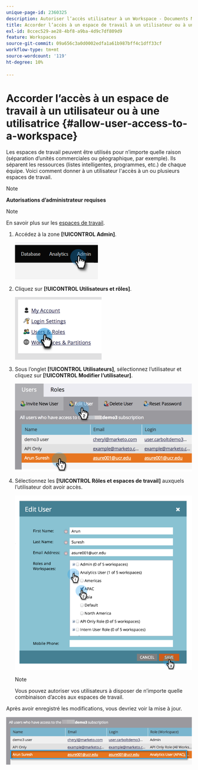 ```yaml
---
unique-page-id: 2360325
description: Autoriser l’accès utilisateur à un Workspace - Documents Marketo - Documentation du produit
title: Accorder l’accès à un espace de travail à un utilisateur ou à une utilisatrice
exl-id: 8ccec529-ae28-4bf8-a9ba-4d9c7df809d9
feature: Workspaces
source-git-commit: 09a656c3a0d0002edfa1a61b987bff4c1dff33cf
workflow-type: tm+mt
source-wordcount: '119'
ht-degree: 10%

---
```


# Accorder l’accès à un espace de travail à un utilisateur ou à une utilisatrice {#allow-user-access-to-a-workspace}

Les espaces de travail peuvent être utilisés pour n’importe quelle raison (séparation d’unités commerciales ou géographique, par exemple). Ils séparent les ressources (listes intelligentes, programmes, etc.) de chaque équipe. Voici comment donner à un utilisateur l&#39;accès à un ou plusieurs espaces de travail.

>[!NOTE]
>
>**Autorisations d’administrateur requises**

>[!NOTE]
>
>En savoir plus sur les [espaces de travail](/help/marketo/product-docs/administration/workspaces-and-person-partitions/understanding-workspaces-and-person-partitions.md).

1. Accédez à la zone **[!UICONTROL Admin]**.

   ![](assets/allow-user-access-to-a-workspace-1.png)

1. Cliquez sur **[!UICONTROL Utilisateurs et rôles]**.

   ![](assets/allow-user-access-to-a-workspace-2.png)

1. Sous l’onglet **[!UICONTROL Utilisateurs]**, sélectionnez l’utilisateur et cliquez sur **[!UICONTROL Modifier l’utilisateur]**.

   ![](assets/allow-user-access-to-a-workspace-3.png)

1. Sélectionnez les **[!UICONTROL Rôles et espaces de travail]** auxquels l’utilisateur doit avoir accès.

   ![](assets/allow-user-access-to-a-workspace-4.png)

   >[!NOTE]
   >
   >Vous pouvez autoriser vos utilisateurs à disposer de n’importe quelle combinaison d’accès aux espaces de travail.

Après avoir enregistré les modifications, vous devriez voir la mise à jour.

![](assets/allow-user-access-to-a-workspace-5.png)
